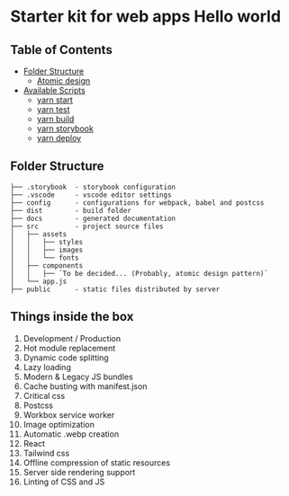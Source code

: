# Starter kit for web apps Hello world

## Table of Contents

- [Folder Structure](#folder-structure)
  - [Atomic design](#atomic-design)
- [Available Scripts](#available-scripts)
  - [yarn start](#yarn-start)
  - [yarn test](#yarn-test)
  - [yarn build](#yarn-build)
  - [yarn storybook](#yarn-storybook)
  - [yarn deploy](#yarn-deploy)

## Folder Structure

```
├── .storybook  - storybook configuration
├── .vscode     - vscode editor settings
├── config      - configurations for webpack, babel and postcss
├── dist        - build folder
├── docs        - generated documentation
├── src         - project source files
│   ├── assets
│   │   ├── styles
│   │   ├── images
│   │   └── fonts
│   ├── components
│   │   ├── `To be decided... (Probably, atomic design pattern)`
│   └── app.js
├── public      - static files distributed by server
```

## Things inside the box

1. Devel­op­ment / Pro­duc­tion
2. Hot module replacement
3. Dynamic code splitting
4. Lazy loading
5. Modern & Legacy JS bundles
6. Cache busting with manifest.json
7. Critical css
8. Postcss
9. Workbox service worker
10. Image optimization
11. Automatic .webp creation
12. React
13. Tailwind css
14. Offline compression of static resources
15. Server side rendering support
16. Linting of CSS and JS
